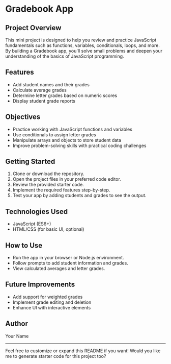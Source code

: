 # Gradebook App

## Project Overview

This mini project is designed to help you review and practice JavaScript fundamentals such as functions, variables, conditionals, loops, and more. By building a Gradebook app, you'll solve small problems and deepen your understanding of the basics of JavaScript programming.

## Features

- Add student names and their grades
- Calculate average grades
- Determine letter grades based on numeric scores
- Display student grade reports

## Objectives

- Practice working with JavaScript functions and variables
- Use conditionals to assign letter grades
- Manipulate arrays and objects to store student data
- Improve problem-solving skills with practical coding challenges

## Getting Started

1. Clone or download the repository.
2. Open the project files in your preferred code editor.
3. Review the provided starter code.
4. Implement the required features step-by-step.
5. Test your app by adding students and grades to see the output.

## Technologies Used

- JavaScript (ES6+)
- HTML/CSS (for basic UI, optional)

## How to Use

- Run the app in your browser or Node.js environment.
- Follow prompts to add student information and grades.
- View calculated averages and letter grades.

## Future Improvements

- Add support for weighted grades
- Implement grade editing and deletion
- Enhance UI with interactive elements

## Author

Your Name

---

Feel free to customize or expand this README if you want! Would you like me to generate starter code for this project too?
